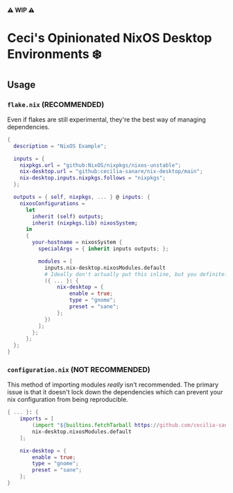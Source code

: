**:warning: WIP :warning:**

#  Ceci's Opinionated NixOS Desktop Environments ❄️ 

## Usage

### `flake.nix` **(RECOMMENDED)**

Even if flakes are still experimental, they're the best way of managing dependencies.

```nix
{
  description = "NixOS Example";

  inputs = {
    nixpkgs.url = "github:NixOS/nixpkgs/nixos-unstable";
    nix-desktop.url = "github:cecilia-sanare/nix-desktop/main";
    nix-desktop.inputs.nixpkgs.follows = "nixpkgs";
  };

  outputs = { self, nixpkgs, ... } @ inputs: {
    nixosConfigurations =
      let
        inherit (self) outputs;
        inherit (nixpkgs.lib) nixosSystem;
      in
      {
        your-hostname = nixosSystem {
          specialArgs = { inherit inputs outputs; };

          modules = [
            inputs.nix-desktop.nixosModules.default
            # Ideally don't actually put this inline, but you definitely could!
            ({ ... }: {
                nix-desktop = {
                    enable = true;
                    type = "gnome";
                    preset = "sane";
                };
            })
          ];
        };
      };
  };
}
```

### `configuration.nix` **(NOT RECOMMENDED)**

This method of importing modules *really* isn't recommended.
The primary issue is that it doesn't lock down the dependencies which can prevent your nix configuration from being reproducible.

```nix
{ ... }: {
    imports = [
        (import "${builtins.fetchTarball https://github.com/cecilia-sanare/nix-desktop/archive/main.tar.gz}/nixos")
        nix-desktop.nixosModules.default
    ];

    nix-desktop = {
        enable = true;
        type = "gnome";
        preset = "sane";
    };
}
```